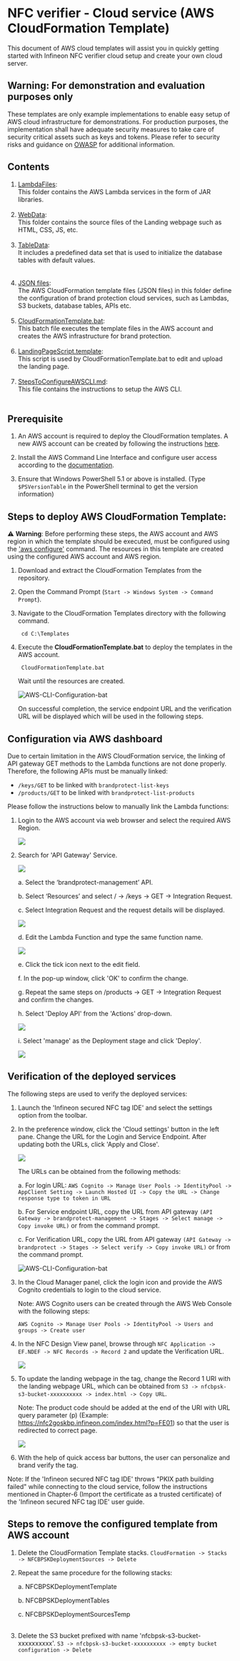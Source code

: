 # NFC verifier - Cloud service (AWS CloudFormation Template)
This document of AWS cloud templates will assist you in quickly getting started with Infineon NFC verifier cloud setup and create your own cloud server.

## Warning: For demonstration and evaluation purposes only
These templates are only example implementations to enable easy setup of AWS cloud infrastructure for demonstrations.
For production purposes, the implementation shall have adequate security measures to take care of security critical assets such as keys and tokens. Please refer to security risks and guidance on [OWASP](https://owasp.org/) for additional information.

## Contents
1. [LambdaFiles](../AWSTemplates/LambdaFiles/):
    <br>This folder contains the AWS Lambda services in the form of JAR libraries.
    <br><br>
2. [WebData](../AWSTemplates/WebData/):
    <br>This folder contains the source files of the Landing webpage such as HTML, CSS, JS, etc.
    <br><br>
3. [TableData](../AWSTemplates/TableData/): <br>It includes a predefined data set that is used to initialize the database tables with default values.	
	<br><br>
4. [JSON files](../AWSTemplates/):
    <br>The AWS CloudFormation template files (JSON files) in this folder define the configuration of brand protection cloud services, such as Lambdas, S3 buckets, database tables, APIs etc.
    <br><br>
5.	[CloudFormationTemplate.bat](../AWSTemplates/): 
	<br>This batch file executes the template files in the AWS account and creates the AWS infrastructure for brand protection. 
	<br><br>
6.	[LandingPageScript.template](../AWSTemplates/):
	<br>This script is used by CloudFormationTemplate.bat to edit and upload the landing page.
	<br><br>
7.	[StepsToConfigureAWSCLI.md](../AWSTemplates/):
	<br>This file contains the instructions to setup the AWS CLI. 
	<br><br>

## Prerequisite
1. An AWS account is required to deploy the CloudFormation templates. A new AWS account can be created by following the instructions [here](https://aws.amazon.com/premiumsupport/knowledge-center/create-and-activate-aws-account/).

2. Install the AWS Command Line Interface and configure user access according to the [documentation](../AWSTemplates/StepsToConfigureAWSCLI.md).

3. Ensure that Windows PowerShell 5.1 or above is installed. (Type `$PSVersionTable` in the PowerShell terminal to get the version information)

## Steps to deploy AWS CloudFormation Template:
:warning: **Warning**: Before performing these steps, the AWS account and AWS region in which the template should be executed, must be configured using the ['aws configure'](../AWSTemplates/StepsToConfigureAWSCLI.md) command. The resources in this template are created using the configured AWS account and AWS region.<br>

1. Download and extract the CloudFormation Templates from the repository. 

2. Open the Command Prompt (`Start -> Windows System -> Command Prompt`).

3. Navigate to the CloudFormation Templates directory with the following command.

        cd C:\Templates

4. Execute the **CloudFormationTemplate.bat** to deploy the templates in the AWS account. 

        CloudFormationTemplate.bat

    Wait until the resources are created.

    ![AWS-CLI-Configuration-bat](../../Documents/Images/AWS-CLI-Configuration-bat.png)
    
    On successful completion, the service endpoint URL and the verification URL will be displayed which will be used in the following steps.

## Configuration via AWS dashboard

Due to certain limitation in the AWS CloudFormation service,
the linking of API gateway GET methods to the Lambda functions are not done properly. Therefore, the following APIs must be manually linked:
- `/keys/GET` to be linked with `brandprotect-list-keys`
- `/products/GET` to be linked with `brandprotect-list-products` 

Please follow the instructions below to manually link the Lambda functions:

1. Login to the AWS account via web browser and select the required AWS Region.

    ![](../../Documents/Images/AWS-Configuration-Step-01.png)

2. Search for 'API Gateway' Service.
    
    ![](../../Documents/Images/AWS-Configuration-Step-02.png)

    a. Select the ‘brandprotect-management’ API.

    b. Select ‘Resources’ and select / -> /keys -> GET -> Integration Request.

    c. Select Integration Request and the request details will be displayed.

    ![](../../Documents/Images/AWS-Configuration-Step-02-c.png)

    d. Edit the Lambda Function and type the same function name. 

    ![](../../Documents/Images/AWS-Configuration-Step-02-d.png)

    e. Click the tick icon next to the edit field.
    
    f. In the pop-up window, click 'OK' to confirm the change.
    
    g. Repeat the same steps on /products -> GET -> Integration Request and confirm the changes.
    
    h. Select 'Deploy API' from the 'Actions' drop-down.

    ![](../../Documents/Images/AWS-Configuration-Step-02-h.png)

    i. Select 'manage' as the Deployment stage and click 'Deploy'.

    ![](../../Documents/Images/AWS-Configuration-Step-02-i.png)


## Verification of the deployed services

The following steps are used to verify the deployed services:

1. Launch the 'Infineon secured NFC tag IDE' and select the settings option from the toolbar.

2. In the preference window, click the 'Cloud settings' button in the left pane. Change the URL for the Login and Service Endpoint. After updating both the URLs, click 'Apply and Close'.

    ![](../../Documents/Images/Verification-CloudFormation-Step-02.png)
   
   The URLs can be obtained from the following methods:
   
   a. For login URL: `AWS Cognito -> Manage User Pools -> IdentityPool -> AppClient Setting -> Launch Hosted UI -> Copy the URL -> Change response type to token in URL`

   b. For Service endpoint URL, copy the URL from API gateway `(API Gateway -> brandprotect-management -> Stages -> Select manage -> Copy invoke URL)` or from the command prompt.

   c. For Verification URL, copy the URL from API gateway `(API Gateway -> brandprotect -> Stages -> Select verify -> Copy invoke URL)` or from the command prompt.

   ![AWS-CLI-Configuration-bat](../../Documents/Images/AWS-CLI-Configuration-bat-output-urls.png)
   
3. In the Cloud Manager panel, click the login icon and provide the AWS Cognito credentials to login to the cloud service.
	
    Note: AWS Cognito users can be created through the AWS Web Console with the following steps: 
    
    `AWS Cognito -> Manage User Pools -> IdentityPool -> Users and groups -> Create user`

4. In the NFC Design View panel, browse through  `NFC Application -> EF.NDEF -> NFC Records -> Record 2` and update the Verification URL.

    ![](../../Documents/Images/Verification-CloudFormation-Step-05.png)

5. To update the landing webpage in the tag, change the Record 1 URI with the landing webpage URL, which can be obtained from `S3 -> nfcbpsk-s3-bucket-xxxxxxxxxx -> index.html -> Copy URL`.

    Note: The product code should be added at the end of the URI with URL query parameter (p) (Example: https://nfc2goskbp.infineon.com/index.html?p=FE01) so that the user is redirected to correct page.
    
    ![](../../Documents/Images/Verification-CloudFormation-Step-06.png)

6. With the help of quick access bar buttons, the user can personalize and brand verify the tag. 

 Note: If the 'Infineon secured NFC tag IDE' throws "PKIX path building failed" while connecting to the cloud service, follow the instructions mentioned in Chapter-6 (Import the certificate as a trusted certificate) of the 'Infineon secured NFC tag IDE' user guide.
## Steps to remove the configured template from AWS account 

1. Delete the CloudFormation Template stacks. 
    `CloudFormation -> Stacks -> NFCBPSKDeploymentSources -> Delete`
2. Repeat the same procedure for the following stacks:

    a. NFCBPSKDeploymentTemplate
        
    b. NFCBPSKDeploymentTables
        
    c. NFCBPSKDeploymentSourcesTemp <br> <br>

3. Delete the S3 bucket prefixed with name 'nfcbpsk-s3-bucket-xxxxxxxxxx'.
    `S3 -> nfcbpsk-s3-bucket-xxxxxxxxxx -> empty bucket configuration -> Delete`
